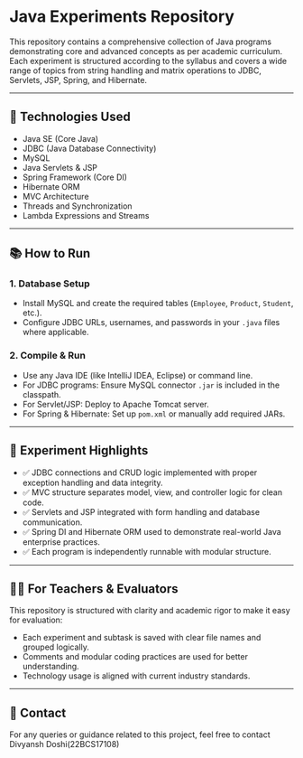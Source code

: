 # Java Experiments Repository

This repository contains a comprehensive collection of Java programs demonstrating core and advanced concepts as per academic curriculum. Each experiment is structured according to the syllabus and covers a wide range of topics from string handling and matrix operations to JDBC, Servlets, JSP, Spring, and Hibernate.

---

## 📌 Technologies Used

- Java SE (Core Java)
- JDBC (Java Database Connectivity)
- MySQL
- Java Servlets & JSP
- Spring Framework (Core DI)
- Hibernate ORM
- MVC Architecture
- Threads and Synchronization
- Lambda Expressions and Streams

---

## 📚 How to Run

### 1. Database Setup
- Install MySQL and create the required tables (`Employee`, `Product`, `Student`, etc.).
- Configure JDBC URLs, usernames, and passwords in your `.java` files where applicable.

### 2. Compile & Run
- Use any Java IDE (like IntelliJ IDEA, Eclipse) or command line.
- For JDBC programs: Ensure MySQL connector `.jar` is included in the classpath.
- For Servlet/JSP: Deploy to Apache Tomcat server.
- For Spring & Hibernate: Set up `pom.xml` or manually add required JARs.

---

## 📂 Experiment Highlights

- ✅ JDBC connections and CRUD logic implemented with proper exception handling and data integrity.
- ✅ MVC structure separates model, view, and controller logic for clean code.
- ✅ Servlets and JSP integrated with form handling and database communication.
- ✅ Spring DI and Hibernate ORM used to demonstrate real-world Java enterprise practices.
- ✅ Each program is independently runnable with modular structure.

---

## 🧑‍🏫 For Teachers & Evaluators

This repository is structured with clarity and academic rigor to make it easy for evaluation:

- Each experiment and subtask is saved with clear file names and grouped logically.
- Comments and modular coding practices are used for better understanding.
- Technology usage is aligned with current industry standards.

---

## 📩 Contact

For any queries or guidance related to this project, feel free to contact Divyansh Doshi(22BCS17108)


